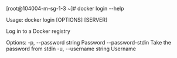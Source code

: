 
[root@104004-m-sg-1-3 ~]# docker login --help

Usage:	docker login [OPTIONS] [SERVER]

Log in to a Docker registry

Options:
  -p, --password string   Password
      --password-stdin    Take the password from stdin
  -u, --username string   Username